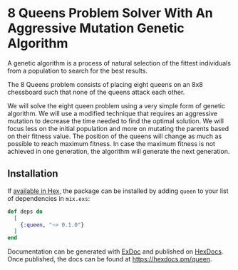 # 8 Queens Problem Solver With An Aggressive Mutation Genetic Algorithm

A genetic algorithm is a process of natural selection of the fittest individuals from a population to search for the best results.

The 8 Queens problem consists of placing eight queens on an 8x8 chessboard such that none of the queens attack each other.

We will solve the eight queen problem using a very simple form of genetic algorithm. We will use a modified technique that requires an aggressive mutation to decrease the time needed to find the optimal solution. We will focus less on the initial population and more on mutating the parents based on their fitness value. The position of the queens will change as much as possible to reach maximum fitness. In case the maximum fitness is not achieved in one generation, the algorithm will generate the next generation.

## Installation

If [available in Hex](https://hex.pm/docs/publish), the package can be installed
by adding `queen` to your list of dependencies in `mix.exs`:

```elixir
def deps do
  [
    {:queen, "~> 0.1.0"}
  ]
end
```

Documentation can be generated with [ExDoc](https://github.com/elixir-lang/ex_doc)
and published on [HexDocs](https://hexdocs.pm). Once published, the docs can
be found at <https://hexdocs.pm/queen>.
